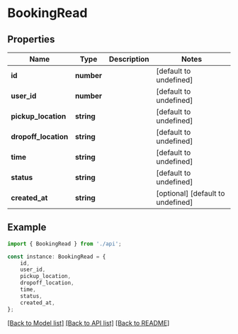 # BookingRead


## Properties

Name | Type | Description | Notes
------------ | ------------- | ------------- | -------------
**id** | **number** |  | [default to undefined]
**user_id** | **number** |  | [default to undefined]
**pickup_location** | **string** |  | [default to undefined]
**dropoff_location** | **string** |  | [default to undefined]
**time** | **string** |  | [default to undefined]
**status** | **string** |  | [default to undefined]
**created_at** | **string** |  | [optional] [default to undefined]

## Example

```typescript
import { BookingRead } from './api';

const instance: BookingRead = {
    id,
    user_id,
    pickup_location,
    dropoff_location,
    time,
    status,
    created_at,
};
```

[[Back to Model list]](../README.md#documentation-for-models) [[Back to API list]](../README.md#documentation-for-api-endpoints) [[Back to README]](../README.md)
